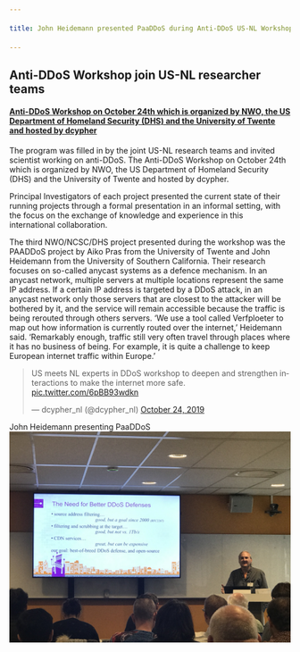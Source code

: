 ```yaml
---

title: John Heidemann presented PaaDDoS during Anti-DDoS US-NL Workshop

---
```


## Anti-DDoS Workshop join US-NL researcher teams 

#### [Anti-DDoS Workshop on October 24th which is organized by NWO, the US Department of Homeland Security (DHS) and the University of Twente and hosted by dcypher](https://www.dcypher.nl/en/international-collaboration-against-ddos-attacks)

The program was filled in by the joint US-NL research teams and invited scientist working on anti-DDoS. The Anti-DDoS Workshop on October 24th which is organized by NWO, the US Department of Homeland Security (DHS) and the University of Twente and hosted by dcypher. 

Principal Investigators of each project presented the current state of their running projects through a formal presentation in an informal setting, with the focus on the exchange of knowledge and experience in this international collaboration.

The third NWO/NCSC/DHS project presented during the workshop was the PAADDoS project by Aiko Pras from the University of Twente and John Heidemann from the University of Southern California. Their research focuses on so-called anycast systems as a defence mechanism. In an anycast network, multiple servers at multiple locations represent the same IP address. If a certain IP address is targeted by a DDoS attack, in an anycast network only those servers that are closest to the attacker will be bothered by it, and the service will remain accessible because the traffic is being rerouted through others servers. ‘We use a tool called Verfploeter to map out how information is currently routed over the internet,’ Heidemann said. ‘Remarkably enough, traffic still very often travel through places where it has no business of being. For example, it is quite a challenge to keep European internet traffic within Europe.’

<blockquote class="twitter-tweet"><p lang="en" dir="ltr">US meets NL experts in DDoS workshop to deepen and strengthen interactions to make the internet more safe. <a href="https://t.co/6pBB93wdkn">pic.twitter.com/6pBB93wdkn</a></p>&mdash; dcypher_nl (@dcypher_nl) <a href="https://twitter.com/dcypher_nl/status/1187387568972881920?ref_src=twsrc%5Etfw">October 24, 2019</a></blockquote> <script async src="https://platform.twitter.com/widgets.js" charset="utf-8"></script>

John Heidemann presenting PaaDDoS
![](/img/2019-10-24-ddos-us-nl-john.jpeg)
